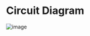 # Circuit Diagram
![image](https://github.com/OPavani/electric_vehicle_charger/assets/112499553/003a527b-0907-4740-b5ff-b12cab6092a0)

